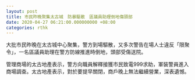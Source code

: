 ```yaml
---
layout: post
title: 市民昨晚聚集太古城　防暴驅散　區議員助理倒地傷頭部
date: 2020-04-27 06:21:00.000000000 +08:00
categories: rthk
---
```


大批市民昨晚在太古城中心聚集，警方到場驅散，又多次警告在場人士違反「限聚令」，一名區議員助理在警方防線推進時倒地，頭部受傷送院。

管理商場的太古地產表示，警方向職員解釋接獲市民致電999求助，軍裝警員進入商場調查。太古地產表示，對於要提早關閉，商戶晚上無法繼續營業，深表遺憾。
